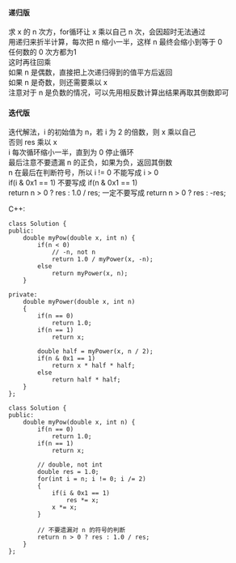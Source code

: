 #### 递归版  
求 x 的 n 次方，for循环让 x 乘以自己 n 次，会因超时无法通过   
用递归来折半计算，每次把 n 缩小一半，这样 n 最终会缩小到等于 0   
任何数的 0 次方都为1   
这时再往回乘   
如果 n 是偶数，直接把上次递归得到的值平方后返回   
如果 n 是奇数，则还需要乘以 x    
注意对于 n 是负数的情况，可以先用相反数计算出结果再取其倒数即可


#### 迭代版   
迭代解法，i 的初始值为 n，若 i 为 2 的倍数，则 x 乘以自己   
否则 res 乘以 x   
i 每次循环缩小一半，直到为 0 停止循环   
最后注意不要遗漏 n 的正负，如果为负，返回其倒数   
n 在最后在判断符号，所以 i != 0 不能写成 i > 0  
if(i & 0x1 == 1) 不要写成  if(n & 0x1 == 1)   
return n > 0 ? res : 1.0 / res; 一定不要写成  return n > 0 ? res : -res;


C++:
```
class Solution {
public:
    double myPow(double x, int n) {
        if(n < 0)
            // -n, not n
            return 1.0 / myPower(x, -n);
        else
            return myPower(x, n);
    }

private:
    double myPower(double x, int n)
    {
        if(n == 0)
            return 1.0;
        if(n == 1)
            return x;

        double half = myPower(x, n / 2);
        if(n & 0x1 == 1)
            return x * half * half;
        else
            return half * half;
    }
};
```


```
class Solution {
public:
    double myPow(double x, int n) {
        if(n == 0)
            return 1.0;
        if(n == 1)
            return x;

        // double, not int
        double res = 1.0;
        for(int i = n; i != 0; i /= 2)
        {
            if(i & 0x1 == 1)
                res *= x;
            x *= x;
        }

        // 不要遗漏对 n 的符号的判断
        return n > 0 ? res : 1.0 / res;
    }
};
```
